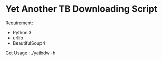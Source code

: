 Yet Another TB Downloading Script
=================================

Requirement:
- Python 3
- urllib
- BeautifulSoup4

Get Usage : ./yatbdw -h
